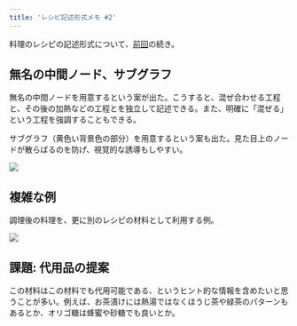 ```yaml
---
title: 'レシピ記述形式メモ #2'
---
```

料理のレシピの記述形式について、[前回](https://r7kamura.com/articles/2022-05-13-mermaid-recipe-memo)の続き。

無名の中間ノード、サブグラフ
--------------

無名の中間ノードを用意するという案が出た。こうすると、混ぜ合わせる工程と、その後の加熱などの工程とを独立して記述できる。また、明確に「混ぜる」という工程を強調することもできる。

サブグラフ（黄色い背景色の部分）を用意するという案も出た。見た目上のノードが散らばるのを防げ、視覚的な誘導もしやすい。

![](https://lh6.googleusercontent.com/a-pnp5tR-LdC6Hijm_-Mwv0rJEUCugE2kmggUSE3rphlzIOBmIKT4P4P4ClRMUiziNbhPQJJ5MLVv3HD9bfsqoxkNKlJV8QQ71m8D3vybD7i-q88kNR_xIfVHCIVd9eAAqjf_ASZfozvs-TyuT2CAQ)

複雑な例
----

調理後の料理を、更に別のレシピの材料として利用する例。

![](https://lh3.googleusercontent.com/NknGd9WNhI9jjqEZl9XjrtpDhF4tWsGK5h0r86PYOdOL0XSJEtMACTS1Qi56lTy51e_FoEJ64cLRtKlDnOnXBAvnmLtXKdoveB-Gmmh0JDr1wHedYT-B5mV-zncaf2wBibnUsdjRTTBU_FUUz_DS5Q)

課題: 代用品の提案
----------

この材料はこの材料でも代用可能である、というヒント的な情報を含めたいと思うことが多い。例えば、お茶漬けには熱湯ではなくほうじ茶や緑茶のパターンもあるとか、オリゴ糖は蜂蜜や砂糖でも良いとか。
